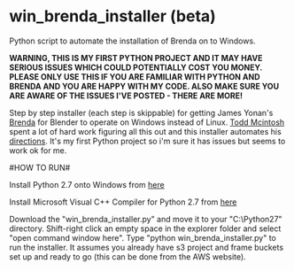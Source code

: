 # win_brenda_installer (beta)
Python script to automate the installation of Brenda on to Windows.


**WARNING, THIS IS MY FIRST PYTHON PROJECT AND IT MAY HAVE SERIOUS ISSUES WHICH COULD POTENTIALLY COST YOU MONEY. PLEASE ONLY USE THIS IF YOU ARE FAMILIAR WITH PYTHON AND BRENDA AND YOU ARE HAPPY WITH MY CODE. ALSO MAKE SURE YOU ARE AWARE OF THE ISSUES I'VE POSTED - THERE ARE MORE!**


Step by step installer (each step is skippable) for getting James Yonan's [Brenda](https://github.com/jamesyonan/brenda) for Blender to operate on Windows instead of Linux. [Todd Mcintosh](https://www.blendernetwork.org/todd-mcintosh) spent a lot of hard work figuring all this out and this installer automates his [directions](http://brendapro.com/forum/viewtopic.php?f=0&t=76&sid=e6bc8c5335e35bab0605da5a5a6f9965). It's my first Python project so i'm sure it has issues but seems to work ok for me.
 
#HOW TO RUN#

Install Python 2.7 onto Windows from [here](https://www.python.org/downloads/)

Install Microsoft Visual C++ Compiler for Python 2.7 from [here](https://www.microsoft.com/en-gb/download/details.aspx?id=44266)

Download the "win_brenda_installer.py" and move it to your "C:\Python27" directory. Shift-right click an empty space in the explorer folder and select "open command window here". 
Type "python win_brenda_installer.py" to run the installer. It assumes you already have s3 project and frame buckets set up and ready to go (this can be done from the AWS website). 
